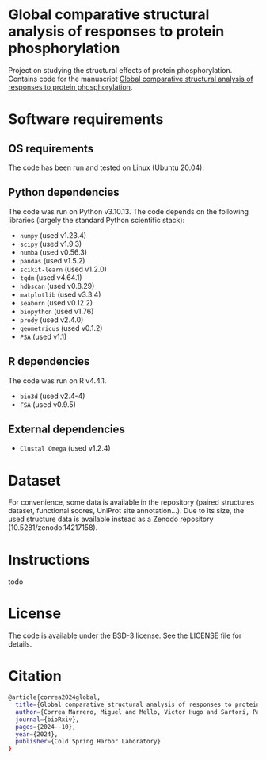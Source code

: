 # Global comparative structural analysis of responses to protein phosphorylation

Project on studying the structural effects of protein phosphorylation.
Contains code for the manuscript [Global comparative structural analysis of responses to protein phosphorylation](https://doi.org/10.1101/2024.10.18.617420).

# Software requirements

## OS requirements

The code has been run and tested on Linux (Ubuntu 20.04).

## Python dependencies

The code was run on Python v3.10.13. The code depends on the following libraries (largely the standard Python scientific stack):

- `numpy`  (used v1.23.4)
- `scipy`  (used v1.9.3)
- `numba`  (used v0.56.3)
- `pandas`  (used v1.5.2)
- `scikit-learn`  (used v1.2.0)
- `tqdm`  (used v4.64.1)
- `hdbscan`  (used v0.8.29)
- `matplotlib`  (used v3.3.4)
- `seaborn`  (used v0.12.2)
- `biopython`  (used v1.76)
- `prody`  (used v2.4.0)
- `geometricus`  (used v0.1.2)
- `PSA` (used v1.1)

## R dependencies

The code was run on R v4.4.1.

- `bio3d` (used v2.4-4)
- `FSA`  (used v0.9.5)

## External dependencies
- `Clustal Omega` (used v1.2.4)

# Dataset
For convenience, some data is available in the repository (paired structures dataset, functional scores, UniProt site annotation...). Due to its size, the used structure data is available instead as a Zenodo repository (10.5281/zenodo.14217158).

# Instructions
todo

# License

The code is available under the BSD-3 license. See the LICENSE file for details.

# Citation

```bash
@article{correa2024global,
  title={Global comparative structural analysis of responses to protein phosphorylation},
  author={Correa Marrero, Miguel and Mello, Victor Hugo and Sartori, Pablo and Beltrao, Pedro},
  journal={bioRxiv},
  pages={2024--10},
  year={2024},
  publisher={Cold Spring Harbor Laboratory}
}
```

